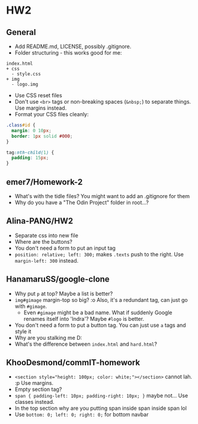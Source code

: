 # HW2

## General
- Add README.md, LICENSE, possibly .gitignore.
- Folder structuring - this works good for me:
```
index.html
+ css
  - style.css
+ img
  - logo.img
```
- Use CSS reset files
- Don't use `<br>` tags or non-breaking spaces (`&nbsp;`) to separate things. Use margins instead.
- Format your CSS files cleanly:
```css
.class#id {
  margin: 0 10px;
  border: 1px solid #000;
}

tag:nth-child(1) {
  padding: 15px;
}
```

## emer7/Homework-2
- What's with the tidle files? You might want to add an .gitignore for them
- Why do you have a "The Odin Project" folder in root...?

## Alina-PANG/HW2
- Separate css into new file
- Where are the buttons?
- You don't need a form to put an input tag
- `position: relative; left: 300;` makes `.texts` push to the right. Use `margin-left: 300` instead.

## HanamaruSS/google-clone
- Why put `p` at top? Maybe a list is better?
- `img#gimage` margin-top so big? :o Also, it's a redundant tag, can just go with `#gimage`.
  - Even `#gimage` might be a bad name. What if suddenly Google renames itself into 'Indra'? Maybe `#logo` is better.
- You don't need a form to put a button tag. You can just use `a` tags and style it
- Why are you stalking me D:
- What's the difference between `index.html` and `hard.html`?

## KhooDesmond/commIT-homework
- `<section style="height: 100px; color: white;"></section>` cannot lah. :p Use margins.
- Empty section tag?
- `span { padding-left: 10px; padding-right: 10px; }` maybe not... Use classes instead.
- In the top section why are you putting span inside span inside span lol
- Use `bottom: 0; left: 0; right: 0;` for bottom navbar
